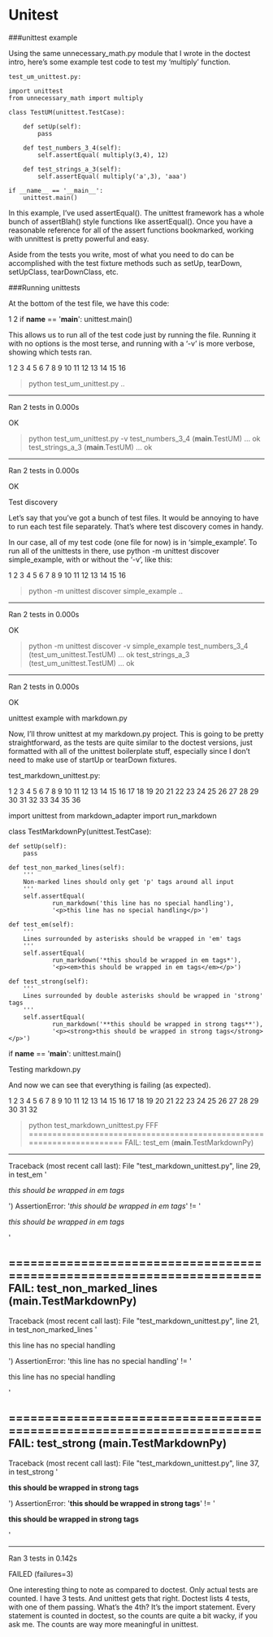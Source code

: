 # Unitest

###unittest example

Using the same unnecessary_math.py module that I wrote in the
doctest intro, here’s some example test
code to test my ‘multiply’ function.
```
test_um_unittest.py:
```
```
import unittest
from unnecessary_math import multiply
 
class TestUM(unittest.TestCase):
 
    def setUp(self):
        pass
 
    def test_numbers_3_4(self):
        self.assertEqual( multiply(3,4), 12)
 
    def test_strings_a_3(self):
        self.assertEqual( multiply('a',3), 'aaa')
 
if __name__ == '__main__':
    unittest.main()
```

In this example, I’ve used assertEqual(). The unittest framework has a whole bunch of assertBlah() style functions like assertEqual(). Once you have a reasonable reference for all of the assert functions bookmarked, working with unnittest is pretty powerful and easy.

Aside from the tests you write, most of what you need to do can be accomplished with the test fixture methods such as setUp, tearDown, setUpClass, tearDownClass, etc.

###Running unittests

At the bottom of the test file, we have this code:


 
1
2
if __name__ == '__main__':
    unittest.main()

This allows us to run all of the test code just by running the file.
Running it with no options is the most terse, and running with a ‘-v’ is more verbose, showing which tests
ran.


1
2
3
4
5
6
7
8
9
10
11
12
13
14
15
16
 
> python test_um_unittest.py
..
----------------------------------------------------------------------
Ran 2 tests in 0.000s
 
OK
> python test_um_unittest.py -v
test_numbers_3_4 (__main__.TestUM) ... ok
test_strings_a_3 (__main__.TestUM) ... ok
 
----------------------------------------------------------------------
Ran 2 tests in 0.000s
 
OK
 
Test discovery

Let’s say that you’ve got a bunch of test files. It would be annoying to have to run each test file separately. That’s where test discovery comes in handy.

In our case, all of my test code (one file for now) is in ‘simple_example’.
To run all of the unittests in there, use python -m unittest discover simple_example, with or without the ‘-v’, like this:


1
2
3
4
5
6
7
8
9
10
11
12
13
14
15
16
 
> python -m unittest discover simple_example
..
----------------------------------------------------------------------
Ran 2 tests in 0.000s
 
OK
> python -m unittest discover -v simple_example
test_numbers_3_4 (test_um_unittest.TestUM) ... ok
test_strings_a_3 (test_um_unittest.TestUM) ... ok
 
----------------------------------------------------------------------
Ran 2 tests in 0.000s
 
OK
 
unittest example with markdown.py

Now, I’ll throw unittest at my markdown.py project.
This is going to be pretty straightforward, as the tests are quite similar to the doctest versions, just formatted with all of the unittest boilerplate stuff, especially since I don’t need to make use of startUp or tearDown fixtures.

test_markdown_unittest.py:


1
2
3
4
5
6
7
8
9
10
11
12
13
14
15
16
17
18
19
20
21
22
23
24
25
26
27
28
29
30
31
32
33
34
35
36
 
import unittest
from markdown_adapter import run_markdown
 
class TestMarkdownPy(unittest.TestCase):
 
    def setUp(self):
        pass
 
    def test_non_marked_lines(self):
        '''
        Non-marked lines should only get 'p' tags around all input
        '''
        self.assertEqual(
                run_markdown('this line has no special handling'),
                '<p>this line has no special handling</p>')
 
    def test_em(self):
        '''
        Lines surrounded by asterisks should be wrapped in 'em' tags
        '''
        self.assertEqual(
                run_markdown('*this should be wrapped in em tags*'),
                '<p><em>this should be wrapped in em tags</em></p>')
 
    def test_strong(self):
        '''
        Lines surrounded by double asterisks should be wrapped in 'strong' tags
        '''
        self.assertEqual(
                run_markdown('**this should be wrapped in strong tags**'),
                '<p><strong>this should be wrapped in strong tags</strong></p>')
 
if __name__ == '__main__':
    unittest.main()
 
Testing markdown.py

And now we can see that everything is failing (as expected).


1
2
3
4
5
6
7
8
9
10
11
12
13
14
15
16
17
18
19
20
21
22
23
24
25
26
27
28
29
30
31
32
 
> python test_markdown_unittest.py
FFF
======================================================================
FAIL: test_em (__main__.TestMarkdownPy)
----------------------------------------------------------------------
Traceback (most recent call last):
  File "test_markdown_unittest.py", line 29, in test_em
    '<p><em>this should be wrapped in em tags</em></p>')
AssertionError: '*this should be wrapped in em tags*' != '<p><em>this should be wrapped in em tags</em></p>'
 
======================================================================
FAIL: test_non_marked_lines (__main__.TestMarkdownPy)
----------------------------------------------------------------------
Traceback (most recent call last):
  File "test_markdown_unittest.py", line 21, in test_non_marked_lines
    '<p>this line has no special handling</p>')
AssertionError: 'this line has no special handling' != '<p>this line has no special handling</p>'
 
======================================================================
FAIL: test_strong (__main__.TestMarkdownPy)
----------------------------------------------------------------------
Traceback (most recent call last):
  File "test_markdown_unittest.py", line 37, in test_strong
    '<p><strong>this should be wrapped in strong tags</strong></p>')
AssertionError: '**this should be wrapped in strong tags**' != '<p><strong>this should be wrapped in strong tags</strong></p>'
 
----------------------------------------------------------------------
Ran 3 tests in 0.142s
 
FAILED (failures=3)
 
One interesting thing to note as compared to doctest. Only actual tests are counted.
I have 3 tests. And unittest gets that right.
Doctest lists 4 tests, with one of them passing. What’s the 4th? It’s the import statement.
Every statement is counted in doctest, so the counts are quite a bit wacky, if you ask me.
The counts are way more meaningful in unittest.